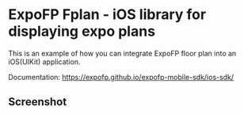 # ExpoFP Fplan - iOS library for displaying expo plans

This is an example of how you can integrate ExpoFP floor plan into an iOS(UIKit) application.

Documentation: https://expofp.github.io/expofp-mobile-sdk/ios-sdk/

## Screenshot
